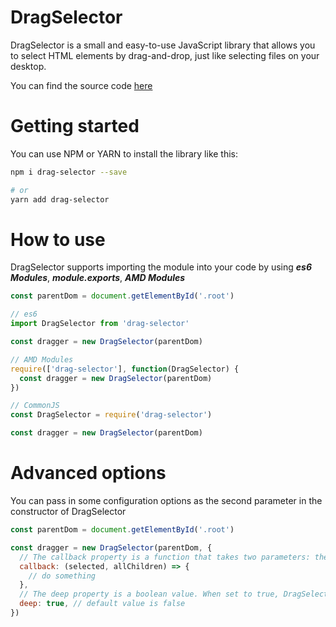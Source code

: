 # DragSelector
DragSelector is a small and easy-to-use JavaScript library that allows you to select HTML elements by drag-and-drop, just like selecting files on your desktop.

You can find the source code [here](https://github.com/jeffery-zhang/dragselector)

# Getting started
You can use NPM or YARN to install the library like this:
``` bash
npm i drag-selector --save

# or
yarn add drag-selector
```

# How to use
DragSelector supports importing the module into your code by using ***es6 Modules***, ***module.exports***, ***AMD Modules***
```javascript
const parentDom = document.getElementById('.root')

// es6
import DragSelector from 'drag-selector'

const dragger = new DragSelector(parentDom)

// AMD Modules
require(['drag-selector'], function(DragSelector) {
  const dragger = new DragSelector(parentDom)
})

// CommonJS
const DragSelector = require('drag-selector')

const dragger = new DragSelector(parentDom)
```

# Advanced options
You can pass in some configuration options as the second parameter in the constructor of DragSelector
```javascript
const parentDom = document.getElementById('.root')

const dragger = new DragSelector(parentDom, {
  // The callback property is a function that takes two parameters: the first is an array of selected elements, and the second is all child elements of the parent element
  callback: (selected, allChildren) => {
    // do something
  },
  // The deep property is a boolean value. When set to true, DragSelector will search for all child elements under the parent element. When set to false, DragSelector will only search for the first level of child elements
  deep: true, // default value is false
})
```
